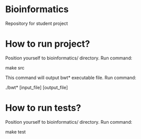 # Bioinformatics
<p>Repository for student project</p>

# How to run project?
<p>Position yourself to bioinformatics/ directory. Run command:<p>
<p>make src<p>

<p>This command will output bwt* executable file. Run command:<p>
<p>./bwt* [input_file] [output_file]<p>

# How to run tests?
<p>Position yourself to bioinformatics/ directory. Run command:<p>
<p>make test</p>
